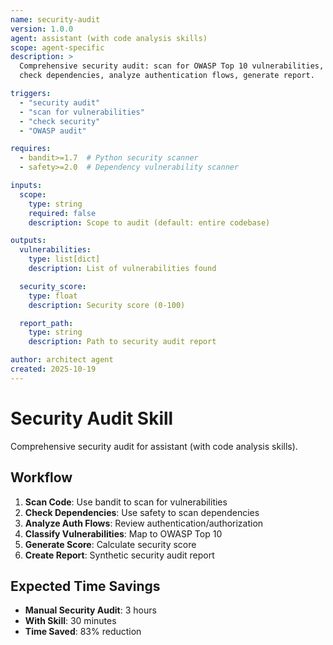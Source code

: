 ```yaml
---
name: security-audit
version: 1.0.0
agent: assistant (with code analysis skills)
scope: agent-specific
description: >
  Comprehensive security audit: scan for OWASP Top 10 vulnerabilities,
  check dependencies, analyze authentication flows, generate report.

triggers:
  - "security audit"
  - "scan for vulnerabilities"
  - "check security"
  - "OWASP audit"

requires:
  - bandit>=1.7  # Python security scanner
  - safety>=2.0  # Dependency vulnerability scanner

inputs:
  scope:
    type: string
    required: false
    description: Scope to audit (default: entire codebase)

outputs:
  vulnerabilities:
    type: list[dict]
    description: List of vulnerabilities found

  security_score:
    type: float
    description: Security score (0-100)

  report_path:
    type: string
    description: Path to security audit report

author: architect agent
created: 2025-10-19
---
```


# Security Audit Skill

Comprehensive security audit for assistant (with code analysis skills).

## Workflow

1. **Scan Code**: Use bandit to scan for vulnerabilities
2. **Check Dependencies**: Use safety to scan dependencies
3. **Analyze Auth Flows**: Review authentication/authorization
4. **Classify Vulnerabilities**: Map to OWASP Top 10
5. **Generate Score**: Calculate security score
6. **Create Report**: Synthetic security audit report

## Expected Time Savings

- **Manual Security Audit**: 3 hours
- **With Skill**: 30 minutes
- **Time Saved**: 83% reduction
